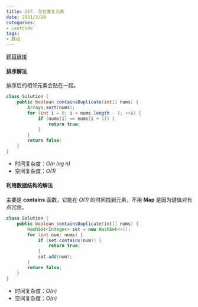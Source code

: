 ```yaml
---
title: 217. 存在重复元素
date: 2021/3/28
categories:
- LeetCode
tags:
- 数组
---
```


[题目链接](https://leetcode-cn.com/problems/contains-duplicate/)

#### 排序解法

排序后的相邻元素会贴在一起。

```java
class Solution {
    public boolean containsDuplicate(int[] nums) {
        Arrays.sort(nums);
        for (int i = 0; i < nums.length - 1; ++i) {
            if (nums[i] == nums[i + 1]) {
                return true;
            }
        }
        return false;
    }
}
```

- 时间复杂度：*O(n log n)*
- 空间复杂度：*O(1)*

#### 利用数据结构的解法

主要是 **contains** 函数，它能在 *O(1)* 的时间找到元素，不用 **Map** 是因为键值对有点冗余。

```java
class Solution {
    public boolean containsDuplicate(int[] nums) {
        HashSet<Integer> set = new HashSet<>();
        for (int num: nums) {
            if (set.contains(num)) {
                return true;
            }
            set.add(num);
        }
        return false;
    }
}
```

- 时间复杂度：*O(n)*
- 空间复杂度：*O(n)*